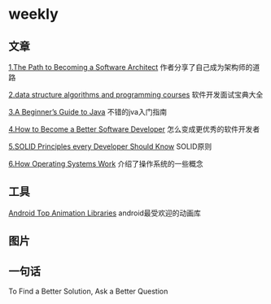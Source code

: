 # weekly

## 文章
[1.The Path to Becoming a Software Architect](https://medium.com/@nvashanin/the-path-to-becoming-a-software-architect-de53f1cb310a)
作者分享了自己成为架构师的道路

[2.data structure algorithms and programming courses](https://hackernoon.com/10-data-structure-algorithms-and-programming-courses-to-crack-any-coding-interview-e1c50b30b927)
软件开发面试宝典大全

[3.A Beginner’s Guide to Java](https://medium.com/@madhupathy/a-beginners-guide-to-java-part-1-of-3-33edf47e47b4)
不错的jva入门指南

[4.How to Become a Better Software Developer](https://medium.com/devtrailsio/how-to-become-a-better-software-developer-dd16072c974e)
怎么变成更优秀的软件开发者

[5.SOLID Principles every Developer Should Know](https://medium.com/mindorks/android-top-animation-libraries-57bc02aeb6f0)
SOLID原则

[6.How Operating Systems Work](https://medium.com/cracking-the-data-science-interview/how-operating-systems-work-10-concepts-you-should-know-as-a-developer-8d63bb38331f)
介绍了操作系统的一些概念

## 工具
[Android Top Animation Libraries](https://medium.com/mindorks/android-top-animation-libraries-57bc02aeb6f0)
android最受欢迎的动画库


## 图片


## 一句话
To Find a Better Solution, Ask a Better Question
